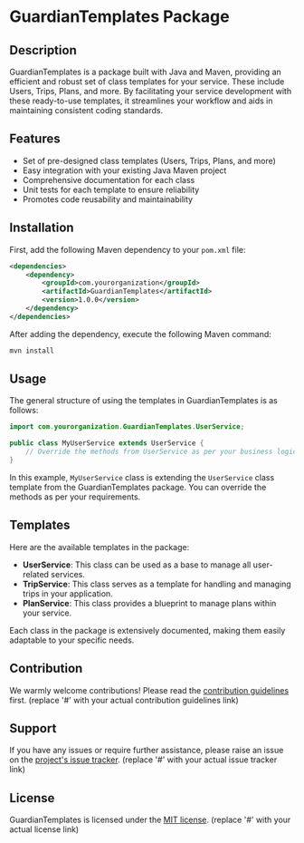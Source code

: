 # GuardianTemplates Package

## Description

GuardianTemplates is a package built with Java and Maven, providing an efficient and robust set of class templates for your service. These include Users, Trips, Plans, and more. By facilitating your service development with these ready-to-use templates, it streamlines your workflow and aids in maintaining consistent coding standards.

## Features

- Set of pre-designed class templates (Users, Trips, Plans, and more)
- Easy integration with your existing Java Maven project
- Comprehensive documentation for each class
- Unit tests for each template to ensure reliability
- Promotes code reusability and maintainability

## Installation

First, add the following Maven dependency to your `pom.xml` file:

```xml
<dependencies>
    <dependency>
        <groupId>com.yourorganization</groupId>
        <artifactId>GuardianTemplates</artifactId>
        <version>1.0.0</version>
    </dependency>
</dependencies>
```

After adding the dependency, execute the following Maven command:

```sh
mvn install
```

## Usage

The general structure of using the templates in GuardianTemplates is as follows:

```java
import com.yourorganization.GuardianTemplates.UserService;

public class MyUserService extends UserService {
    // Override the methods from UserService as per your business logic
}
```

In this example, `MyUserService` class is extending the `UserService` class template from the GuardianTemplates package. You can override the methods as per your requirements.

## Templates

Here are the available templates in the package:

- **UserService**: This class can be used as a base to manage all user-related services.
- **TripService**: This class serves as a template for handling and managing trips in your application.
- **PlanService**: This class provides a blueprint to manage plans within your service.

Each class in the package is extensively documented, making them easily adaptable to your specific needs.

## Contribution

We warmly welcome contributions! Please read the [contribution guidelines](#) first. (replace '#' with your actual contribution guidelines link)

## Support

If you have any issues or require further assistance, please raise an issue on the [project's issue tracker](#). (replace '#' with your actual issue tracker link)

## License

GuardianTemplates is licensed under the [MIT license](#). (replace '#' with your actual license link)